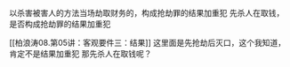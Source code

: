 以杀害被害人的方法当场劫取财务的，构成抢劫罪的结果加重犯
	先杀人在取钱，是否构成抢劫罪的结果加重犯

[[柏浪涛08.第05讲：客观要件三：结果]]
	这里面是先抢劫后灭口，这个我知道，肯定不是结果加重犯
		那先杀人在取钱呢？



